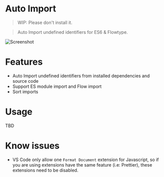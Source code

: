 # Auto Import

> WIP: Please don't install it.

> Auto Import undefined identifiers for ES6 & Flowtype.

![Screenshot](https://github.com/thongdong7/autoimport/blob/master/packages/vscode/docs/screenshot.gif?raw=true)

# Features

* Auto Import undefined identifiers from installed dependencies and source code
* Support ES module import and Flow import
* Sort imports

# Usage

TBD

# Know issues

* VS Code only allow one `Format Document` extension for Javascript, so if you are using extensions have the same feature (i.e: Prettier), these extensions need to be disabled.
